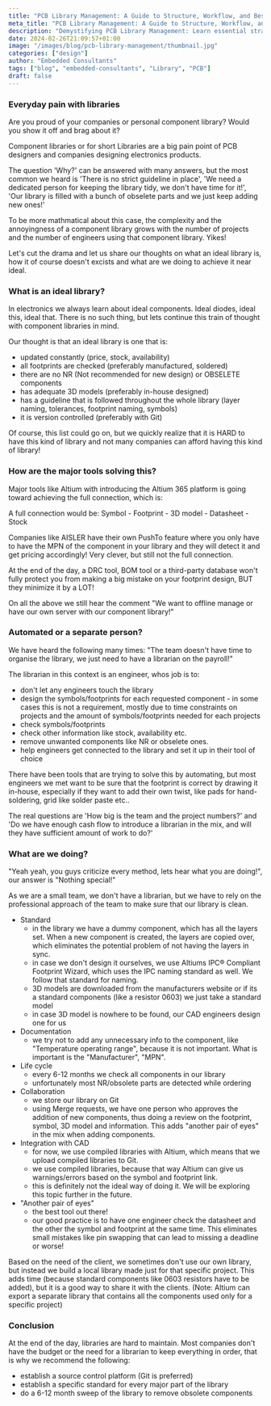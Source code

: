 ```yaml
---
title: "PCB Library Management: A Guide to Structure, Workflow, and Best Practices"
meta_title: "PCB Library Management: A Guide to Structure, Workflow, and Best Practices"
description: "Demystifying PCB Library Management: Learn essential strategies, structures, and workflows in our latest blog post."
date: 2024-02-26T21:09:57+01:00
image: "/images/blog/pcb-library-management/thumbnail.jpg"
categories: ["design"]
author: "Embedded Consultants"
tags: ["blog", "embedded-consultants", "Library", "PCB"]
draft: false
---
```


### Everyday pain with libraries

Are you proud of your companies or personal component library? Would you show it off and brag about it?

Component libraries or for short Libraries are a big pain point of PCB designers and companies designing electronics products. 

The question 'Why?' can be answered with many answers, but the most common we heard is 'There is no strict guideline in place', 'We need a dedicated person for keeping the library tidy, we don't have time for it!', 'Our library is filled with a bunch of obselete parts and we just keep adding new ones!'

To be more mathmatical about this case, the complexity and the annoyingness of a component library grows with the number of projects and the number of engineers using that component library. Yikes!

Let's cut the drama and let us share our thoughts on what an ideal library is, how it of course doesn't excists and what are we doing to achieve it near ideal. 

### What is an ideal library?
In electronics we always learn about ideal components. Ideal diodes, ideal this, ideal that. 
There is no such thing, but lets continue this train of thought with component libraries in mind.  

Our thought is that an ideal library is one that is:
- updated constantly (price, stock, availability)
- all footprints are checked (preferably manufactured, soldered)
- there are no NR (Not recommended for new design) or OBSELETE components
- has adequate 3D models (preferably in-house designed)
- has a guideline that is followed throughout the whole library (layer naming, tolerances, footprint naming, symbols)
- it is version controlled (preferably with Git)

Of course, this list could go on, but we quickly realize that it is HARD to have this kind of library and not many companies can afford having this kind of library!

### How are the major tools solving this?

Major tools like Altium with introducing the Altium 365 platform is going toward achieving the full connection, which is:

A full connection would be: Symbol - Footprint - 3D model - Datasheet - Stock 

Companies like AISLER have their own PushTo feature where you only have to have the MPN of the component in your library and they will detect it and get pricing accordingly! Very clever, but still not the full connection. 

At the end of the day, a DRC tool, BOM tool or a third-party database won't fully protect you from making a big mistake on your footprint design, BUT they minimize it by a LOT! 

On all the above we still hear the comment "We want to offline manage or have our own server with our component library!"

### Automated or a separate person?

We have heard the following many times: "The team doesn't have time to organise the library, we just need to have a librarian on the payroll!"

The librarian in this context is an engineer, whos job is to:
- don't let any engineers touch the library
- design the symbols/footprints for each requested component - in some cases this is not a requirement, mostly due to time constraints on projects and the amount of symbols/footprints needed for each projects
- check symbols/footprints
- check other information like stock, availability etc.
- remove unwanted components like NR or obselete ones. 
- help engineers get connected to the library and set it up in their tool of choice

There have been tools that are trying to solve this by automating, but most engineers we met want to be sure that the footprint is correct by drawing it in-house, especially if they want to add their own twist, like pads for hand-soldering, grid like solder paste etc..

The real questions are 'How big is the team and the project numbers?' and 'Do we have enough cash flow to introduce a librarian in the mix, and will they have sufficient amount of work to do?'

### What are we doing?

"Yeah yeah, you guys criticize every method, lets hear what you are doing!", our answer is "Nothing special!"

As we are a small team, we don't have a librarian, but we have to rely on the professional approach of the team to make sure that our library is clean. 

- Standard
    - in the library we have a dummy component, which has all the layers set. When a new component is created, the layers are copied over, which eliminates the potential problem of not having the layers in sync. 
    - in case we don't design it ourselves, we use Altiums IPC® Compliant Footprint Wizard, which uses the IPC naming standard as well. We follow that standard for naming. 
    - 3D models are downloaded from the manufacturers website or if its a standard components (like a resistor 0603) we just take a standard model
    - in case 3D model is nowhere to be found, our CAD engineers design one for us
- Documentation
    - we try not to add any unnecessary info to the component, like "Temperature operating range", because it is not important. What is important is the "Manufacturer", "MPN".
- Life cycle
    - every 6-12 months we check all components in our library
    - unfortunately most NR/obsolete parts are detected while ordering
- Collaboration
    - we store our library on Git
    - using Merge requests, we have one person who approves the addition of new components, thus doing a review on the footprint, symbol, 3D model and information. This adds "another pair of eyes" in the mix when adding components. 
- Integration with CAD
    - for now, we use compiled libraries with Altium, which means that we upload compiled libraries to Git. 
    - we use compiled libraries, because that way Altium can give us warnings/errors based on the symbol and footprint link. 
    - this is definitely not the ideal way of doing it. We will be exploring this topic further in the future. 
- "Another pair of eyes"
    - the best tool out there!
    - our good practice is to have one engineer check the datasheet and the other the symbol and footprint at the same time. This eliminates small mistakes like pin swapping that can lead to missing a deadline or worse!

Based on the need of the client, we sometimes don't use our own library, but instead we build a local library made just for that specific project. This adds time (because standard components like 0603 resistors have to be added), but it is a good way to share it with the clients. 
(Note: Altium can export a separate library that contains all the components used only for a specific project)

### Conclusion

At the end of the day, libraries are hard to maintain. Most companies don't have the budget or the need for a librarian to keep everything in order, that is why we recommend the following:
- establish a source control platform (Git is preferred)
- establish a specific standard for every major part of the library
- do a 6-12 month sweep of the library to remove obsolete components
